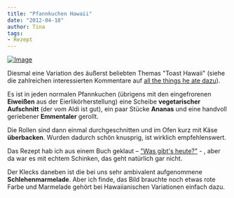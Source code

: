 ```yaml
---
title: "Pfannkuchen Hawaii"
date: "2012-04-18" 
author: Tina
tags:
- Rezept
---
```


[![Image](http://apfeleimer.files.wordpress.com/2012/04/imgp8781.jpg?w=487)](http://apfeleimer.files.wordpress.com/2012/04/imgp8781.jpg)

Diesmal eine Variation des äußerst beliebten Themas "Toast Hawaii" (siehe die zahlreichen interessierten Kommentare auf [all the things he ate dazu](http://allthethingsiate.wordpress.com/2012/04/04/hawaii-toast/)). 

Es ist in jeden normalen Pfannkuchen (übrigens mit den eingefrorenen **Eiweißen** aus der Eierlikörherstellung) eine Scheibe **vegetarischer Aufschnitt** (der vom Aldi ist gut), ein paar Stücke **Ananas** und eine handvoll geriebener **Emmentaler** gerollt. 

Die Rollen sind dann einmal durchgeschnitten und im Ofen kurz mit Käse **überbacken**. Wurden dadurch schön knusprig, ist wirklich empfehlenswert. 

Das Rezept hab ich aus einem Buch geklaut – ["Was gibt's heute?"](http://www.amazon.de/GU-Was-gibt%C2%B4s-heute-Martina/dp/B0018ZDL16/ref=sr_1_2?ie=UTF8&qid=1334756217&sr=8-2) \- , aber da war es mit echtem Schinken, das geht natürlich gar nicht.

Der Klecks daneben ist die bei uns sehr ambivalent aufgenommene **Schlehenmarmelade**. Aber ich finde, das Bild brauchte noch etwas rote Farbe und Marmelade gehört bei Hawaiianischen Variationen einfach dazu.
